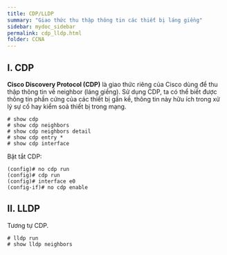 ```yaml
---
title: CDP/LLDP
summary: "Giao thức thu thập thông tin các thiết bị láng giềng"
sidebar: mydoc_sidebar
permalink: cdp_lldp.html
folder: CCNA
---
```


## I. CDP

**Cisco Discovery Protocol (CDP)** là giao thức riêng của Cisco dùng để thu thập thông tin về neighbor (láng giềng). Sử dụng CDP, ta có thể biết được thông tin phần cứng của các thiết bị gần kề, thông tin này hữu ích trong xử lý sự cố hay kiểm soả thiết bị trong mạng.

```
# show cdp
# show cdp neighbors
# show cdp neighbors detail
# show cdp entry *
# show cdp interface
```

Bật tắt CDP:

```
(config)# no cdp run
(config)# cdp run
(config)# interface e0
(config-if)# no cdp enable
```

## II. LLDP

Tương tự CDP.

```
# lldp run
# show lldp neighbors
```

